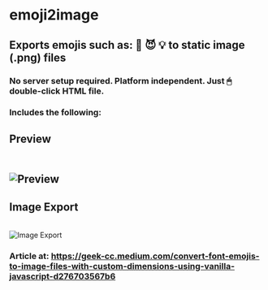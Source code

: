 # emoji2image
## Exports emojis such as: 🥰 😈 💡 to static image (.png) files
### No server setup required. Platform independent. Just 🖱 double-click HTML file.

### Includes the following:
## Preview
<br/>![Preview](https://miro.medium.com/max/1050/1*6k1Ii-MS99jKUEnuuxSmWw.png)
---
## Image Export
<br/>![Image Export](https://miro.medium.com/max/900/1*KycjYZFF4ogo2_ioGR96QA.gif)

### Article at: https://geek-cc.medium.com/convert-font-emojis-to-image-files-with-custom-dimensions-using-vanilla-javascript-d276703567b6